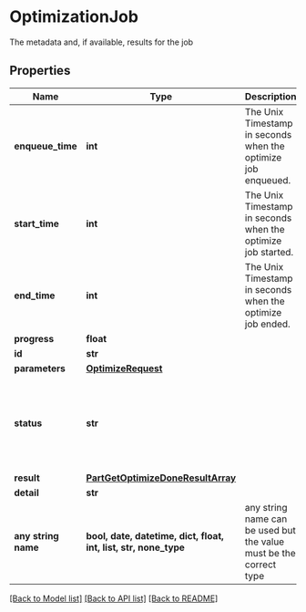# OptimizationJob

The metadata and, if available, results for the job

## Properties
Name | Type | Description | Notes
------------ | ------------- | ------------- | -------------
**enqueue_time** | **int** | The Unix Timestamp in seconds when the optimize job enqueued. | [optional] [readonly] 
**start_time** | **int** | The Unix Timestamp in seconds when the optimize job started. | [optional] [readonly] 
**end_time** | **int** | The Unix Timestamp in seconds when the optimize job ended. | [optional] [readonly] 
**progress** | **float** |  | [optional] 
**id** | **str** |  | [optional] 
**parameters** | [**OptimizeRequest**](OptimizeRequest.md) |  | [optional] 
**status** | **str** |  | [optional]  if omitted the server will use the default value of "failed"
**result** | [**PartGetOptimizeDoneResultArray**](PartGetOptimizeDoneResultArray.md) |  | [optional] 
**detail** | **str** |  | [optional] 
**any string name** | **bool, date, datetime, dict, float, int, list, str, none_type** | any string name can be used but the value must be the correct type | [optional]

[[Back to Model list]](../README.md#documentation-for-models) [[Back to API list]](../README.md#documentation-for-api-endpoints) [[Back to README]](../README.md)


